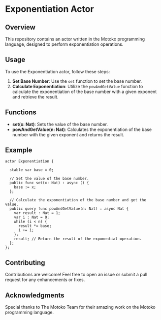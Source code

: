 # Exponentiation Actor

## Overview
This repository contains an actor written in the Motoko programming language, designed to perform exponentiation operations.

## Usage
To use the Exponentiation actor, follow these steps:
1. **Set Base Number**: Use the `set` function to set the base number.
2. **Calculate Exponentiation**: Utilize the `powAndGetValue` function to calculate the exponentiation of the base number with a given exponent and retrieve the result.

## Functions
- **set(x: Nat)**: Sets the value of the base number.
- **powAndGetValue(n: Nat)**: Calculates the exponentiation of the base number with the given exponent and returns the result.

## Example

```motoko
actor Exponentiation {

  stable var base = 0;

  // Set the value of the base number.
  public func set(x: Nat) : async () {
    base := x;
  };

  // Calculate the exponentiation of the base number and get the value.
  public query func powAndGetValue(n: Nat) : async Nat {
    var result : Nat = 1;
    var i : Nat = 0;
    while (i < n) {
      result *= base;
      i += 1;
    };
    result; // Return the result of the exponential operation.
  };
};
```

## Contributing
Contributions are welcome! Feel free to open an issue or submit a pull request for any enhancements or fixes.

## Acknowledgments
Special thanks to The Motoko Team for their amazing work on the Motoko programming language.

